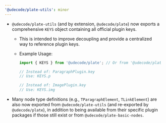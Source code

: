 ```yaml
---
'@udecode/plate-utils': minor
---
```


- `@udecode/plate-utils` (and by extension, `@udecode/plate`) now exports a comprehensive `KEYS` object containing all official plugin keys.

  - This is intended to improve decoupling and provide a centralized way to reference plugin keys.
  - Example Usage:

    ```ts
    import { KEYS } from '@udecode/plate'; // Or from '@udecode/plate-utils'

    // Instead of: ParagraphPlugin.key
    // Use: KEYS.p

    // Instead of: ImagePlugin.key
    // Use: KEYS.img
    ```

- Many node type definitions (e.g., `TParagraphElement`, `TLinkElement`) are also now exported from `@udecode/plate-utils` (and re-exported by `@udecode/plate`), in addition to being available from their specific plugin packages if those still exist or from `@udecode/plate-basic-nodes`.
